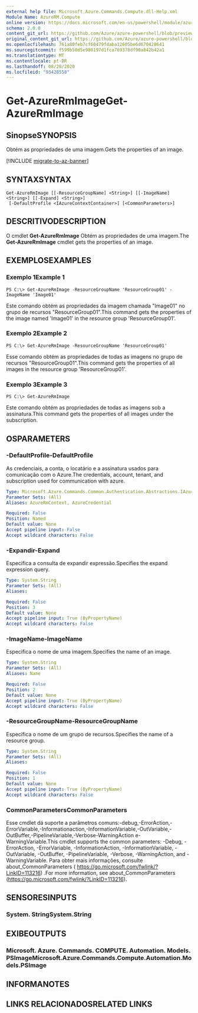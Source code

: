 ```yaml
---
external help file: Microsoft.Azure.Commands.Compute.dll-Help.xml
Module Name: AzureRM.Compute
online version: https://docs.microsoft.com/en-us/powershell/module/azurerm.compute/get-azurermimage
schema: 2.0.0
content_git_url: https://github.com/Azure/azure-powershell/blob/preview/src/ResourceManager/Compute/Commands.Compute/help/Get-AzureRmImage.md
original_content_git_url: https://github.com/Azure/azure-powershell/blob/preview/src/ResourceManager/Compute/Commands.Compute/help/Get-AzureRmImage.md
ms.openlocfilehash: 761a80feb7cf60479fdaba12605be6d670428641
ms.sourcegitcommit: f599b50d5e980197d1fca769378df90a842b42a1
ms.translationtype: MT
ms.contentlocale: pt-BR
ms.lasthandoff: 08/20/2020
ms.locfileid: "93428558"
---
```

# <span data-ttu-id="f47e9-101">Get-AzureRmImage</span><span class="sxs-lookup"><span data-stu-id="f47e9-101">Get-AzureRmImage</span></span>

## <span data-ttu-id="f47e9-102">Sinopse</span><span class="sxs-lookup"><span data-stu-id="f47e9-102">SYNOPSIS</span></span>
<span data-ttu-id="f47e9-103">Obtém as propriedades de uma imagem.</span><span class="sxs-lookup"><span data-stu-id="f47e9-103">Gets the properties of an image.</span></span>

[!INCLUDE [migrate-to-az-banner](../../includes/migrate-to-az-banner.md)]

## <span data-ttu-id="f47e9-104">SYNTAX</span><span class="sxs-lookup"><span data-stu-id="f47e9-104">SYNTAX</span></span>

```
Get-AzureRmImage [[-ResourceGroupName] <String>] [[-ImageName] <String>] [[-Expand] <String>]
 [-DefaultProfile <IAzureContextContainer>] [<CommonParameters>]
```

## <span data-ttu-id="f47e9-105">DESCRITIVO</span><span class="sxs-lookup"><span data-stu-id="f47e9-105">DESCRIPTION</span></span>
<span data-ttu-id="f47e9-106">O cmdlet **Get-AzureRmImage** Obtém as propriedades de uma imagem.</span><span class="sxs-lookup"><span data-stu-id="f47e9-106">The **Get-AzureRmImage** cmdlet gets the properties of an image.</span></span>

## <span data-ttu-id="f47e9-107">EXEMPLOS</span><span class="sxs-lookup"><span data-stu-id="f47e9-107">EXAMPLES</span></span>

### <span data-ttu-id="f47e9-108">Exemplo 1</span><span class="sxs-lookup"><span data-stu-id="f47e9-108">Example 1</span></span>
```
PS C:\> Get-AzureRmImage -ResourceGroupName 'ResourceGroup01' -ImageName 'Image01'
```

<span data-ttu-id="f47e9-109">Este comando obtém as propriedades da imagem chamada "Image01" no grupo de recursos "ResourceGroup01".</span><span class="sxs-lookup"><span data-stu-id="f47e9-109">This command gets the properties of the image named 'Image01' in the resource group 'ResourceGroup01'.</span></span>

### <span data-ttu-id="f47e9-110">Exemplo 2</span><span class="sxs-lookup"><span data-stu-id="f47e9-110">Example 2</span></span>
```
PS C:\> Get-AzureRmImage -ResourceGroupName 'ResourceGroup01'
```

<span data-ttu-id="f47e9-111">Esse comando obtém as propriedades de todas as imagens no grupo de recursos "ResourceGroup01".</span><span class="sxs-lookup"><span data-stu-id="f47e9-111">This command gets the properties of all images in the resource group 'ResourceGroup01'.</span></span>

### <span data-ttu-id="f47e9-112">Exemplo 3</span><span class="sxs-lookup"><span data-stu-id="f47e9-112">Example 3</span></span>
```
PS C:\> Get-AzureRmImage
```

<span data-ttu-id="f47e9-113">Este comando obtém as propriedades de todas as imagens sob a assinatura.</span><span class="sxs-lookup"><span data-stu-id="f47e9-113">This command gets the properties of all images under the subscription.</span></span>

## <span data-ttu-id="f47e9-114">OS</span><span class="sxs-lookup"><span data-stu-id="f47e9-114">PARAMETERS</span></span>

### <span data-ttu-id="f47e9-115">-DefaultProfile</span><span class="sxs-lookup"><span data-stu-id="f47e9-115">-DefaultProfile</span></span>
<span data-ttu-id="f47e9-116">As credenciais, a conta, o locatário e a assinatura usados para comunicação com o Azure.</span><span class="sxs-lookup"><span data-stu-id="f47e9-116">The credentials, account, tenant, and subscription used for communication with azure.</span></span>

```yaml
Type: Microsoft.Azure.Commands.Common.Authentication.Abstractions.IAzureContextContainer
Parameter Sets: (All)
Aliases: AzureRmContext, AzureCredential

Required: False
Position: Named
Default value: None
Accept pipeline input: False
Accept wildcard characters: False
```

### <span data-ttu-id="f47e9-117">-Expandir</span><span class="sxs-lookup"><span data-stu-id="f47e9-117">-Expand</span></span>
<span data-ttu-id="f47e9-118">Especifica a consulta de expandir expressão.</span><span class="sxs-lookup"><span data-stu-id="f47e9-118">Specifies the expand expression query.</span></span>

```yaml
Type: System.String
Parameter Sets: (All)
Aliases:

Required: False
Position: 3
Default value: None
Accept pipeline input: True (ByPropertyName)
Accept wildcard characters: False
```

### <span data-ttu-id="f47e9-119">-ImageName</span><span class="sxs-lookup"><span data-stu-id="f47e9-119">-ImageName</span></span>
<span data-ttu-id="f47e9-120">Especifica o nome de uma imagem.</span><span class="sxs-lookup"><span data-stu-id="f47e9-120">Specifies the name of an image.</span></span>

```yaml
Type: System.String
Parameter Sets: (All)
Aliases: Name

Required: False
Position: 2
Default value: None
Accept pipeline input: True (ByPropertyName)
Accept wildcard characters: False
```

### <span data-ttu-id="f47e9-121">-ResourceGroupName</span><span class="sxs-lookup"><span data-stu-id="f47e9-121">-ResourceGroupName</span></span>
<span data-ttu-id="f47e9-122">Especifica o nome de um grupo de recursos.</span><span class="sxs-lookup"><span data-stu-id="f47e9-122">Specifies the name of a resource group.</span></span>

```yaml
Type: System.String
Parameter Sets: (All)
Aliases:

Required: False
Position: 1
Default value: None
Accept pipeline input: True (ByPropertyName)
Accept wildcard characters: False
```

### <span data-ttu-id="f47e9-123">CommonParameters</span><span class="sxs-lookup"><span data-stu-id="f47e9-123">CommonParameters</span></span>
<span data-ttu-id="f47e9-124">Esse cmdlet dá suporte a parâmetros comuns:-debug,-ErrorAction,-ErrorVariable,-Informationaction,-InformationVariable,-OutVariable,-OutBuffer,-PipelineVariable,-Verbose-WarningAction e-WarningVariable.</span><span class="sxs-lookup"><span data-stu-id="f47e9-124">This cmdlet supports the common parameters: -Debug, -ErrorAction, -ErrorVariable, -InformationAction, -InformationVariable, -OutVariable, -OutBuffer, -PipelineVariable, -Verbose, -WarningAction, and -WarningVariable.</span></span> <span data-ttu-id="f47e9-125">Para obter mais informações, consulte about_CommonParameters ( https://go.microsoft.com/fwlink/?LinkID=113216) .</span><span class="sxs-lookup"><span data-stu-id="f47e9-125">For more information, see about_CommonParameters (https://go.microsoft.com/fwlink/?LinkID=113216).</span></span>

## <span data-ttu-id="f47e9-126">SENSORES</span><span class="sxs-lookup"><span data-stu-id="f47e9-126">INPUTS</span></span>

### <span data-ttu-id="f47e9-127">System. String</span><span class="sxs-lookup"><span data-stu-id="f47e9-127">System.String</span></span>

## <span data-ttu-id="f47e9-128">EXIBE</span><span class="sxs-lookup"><span data-stu-id="f47e9-128">OUTPUTS</span></span>

### <span data-ttu-id="f47e9-129">Microsoft. Azure. Commands. COMPUTE. Automation. Models. PSImage</span><span class="sxs-lookup"><span data-stu-id="f47e9-129">Microsoft.Azure.Commands.Compute.Automation.Models.PSImage</span></span>

## <span data-ttu-id="f47e9-130">INFORMA</span><span class="sxs-lookup"><span data-stu-id="f47e9-130">NOTES</span></span>

## <span data-ttu-id="f47e9-131">LINKS RELACIONADOS</span><span class="sxs-lookup"><span data-stu-id="f47e9-131">RELATED LINKS</span></span>
